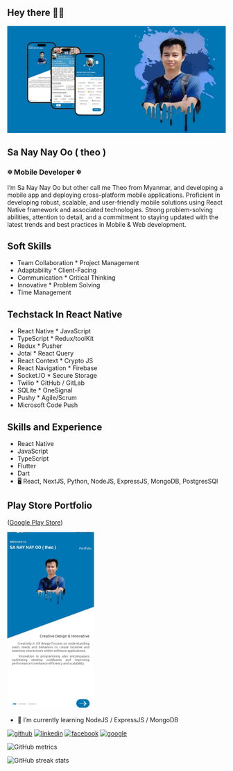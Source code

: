 ## Hey there 🙋‍♂️
![ Mobile Development ](https://github.com/sanaynayoo/sanaynayoo/blob/main/cover.jpg)
## Sa Nay Nay Oo ( theo )
### 🔯 Mobile Developer 🔯

I’m Sa Nay Nay Oo but other call me Theo from Myanmar, and developing a mobile app and deploying cross-platform mobile applications. Proficient in developing robust, scalable, and user-friendly mobile solutions using React Native framework and associated technologies. Strong problem-solving abilities, attention to detail, and a commitment to staying updated with the latest trends and best practices in Mobile & Web development.

## Soft Skills
* Team Collaboration             * Project Management
* Adaptability                   * Client-Facing
* Communication                  * Critical Thinking
* Innovative                     * Problem Solving
* Time Management

## Techstack In React Native
* React Native                   * JavaScript   
* TypeScript                     * Redux/toolKit
* Redux                          * Pusher
* Jotai                          * React Query
* React Context                  * Crypto JS
* React Navigation               * Firebase
* Socket.IO                      * Secure Storage
* Twilio                         * GitHub / GitLab
* SQLite                         * OneSignal
* Pushy                          * Agile/Scrum
* Microsoft Code Push

## Skills and Experience

* React Native
* JavaScript
* TypeScript
* Flutter
* Dart
* 🖥️  React, NextJS, Python, NodeJS, ExpressJS, MongoDB, PostgresSQl

## Play Store Portfolio

([Google Play Store](https://play.google.com/store/apps/details?id=com.sn202.portfolio.ae))

<img src="https://github.com/sanaynayoo/sanaynayoo/blob/main/1.jpg" width="200"/>

- 🌱 I’m currently learning NodeJS / ExpressJS / MongoDB 


[<img src='https://cdn.jsdelivr.net/npm/simple-icons@3.0.1/icons/github.svg' alt='github' height='40'>](https://github.com/sanaynayoo)  [<img src='https://cdn.jsdelivr.net/npm/simple-icons@3.0.1/icons/linkedin.svg' alt='linkedin' height='40'>](https://www.linkedin.com/in/sanaynayoo/)  [<img src='https://cdn.jsdelivr.net/npm/simple-icons@3.0.1/icons/facebook.svg' alt='facebook' height='40'>](https://www.facebook.com/theonayoo)  [<img src='https://cdn.jsdelivr.net/npm/simple-icons@3.0.1/icons/google.svg' alt='google' height='40'>](https://play.google.com/store/apps/details?id=com.sn202.portfolio.ae)

![GitHub metrics](https://metrics.lecoq.io/sanaynayoo)  

![GitHub streak stats](https://streak-stats.demolab.com/?user=sanaynayoo)
